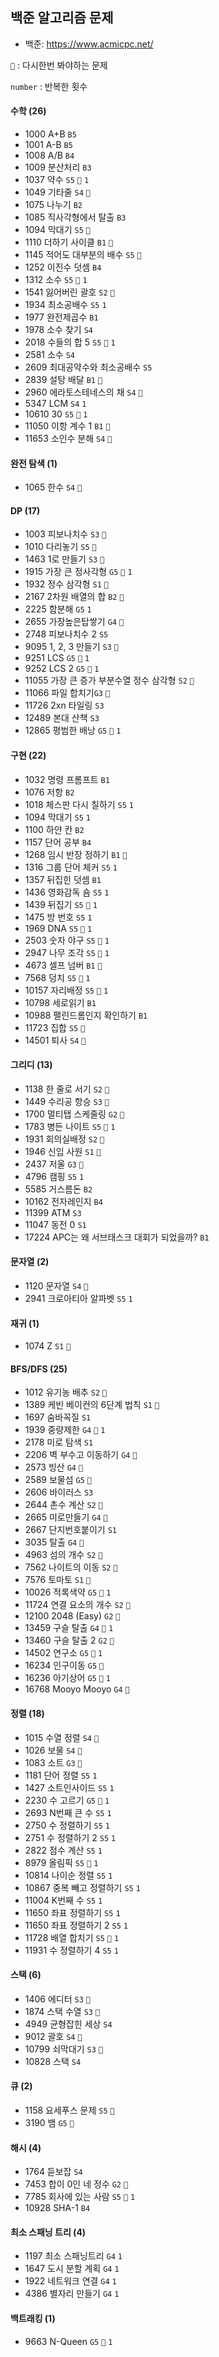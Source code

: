 ## 백준 알고리즘 문제

- 백준: https://www.acmicpc.net/

`👀` : 다시한번 봐야하는 문제

`number` : 반복한 횟수

#### 수학 (26)

- 1000 A+B `B5`
- 1001 A-B `B5`
- 1008 A/B `B4`
- 1009 분산처리 `B3`
- 1037 약수 `S5` `👀` `1`
- 1049 기타줄 `S4` `👀`
- 1075 나누기 `B2`
- 1085 직사각형에서 탈출 `B3`
- 1094 막대기 `S5` `👀`
- 1110 더하기 사이클 `B1` `👀`
- 1145 적어도 대부분의 배수 `S5` `👀`
- 1252 이진수 덧셈 `B4`
- 1312 소수 `S5` `👀` `1`
- 1541 잃어버린 괄호 `S2` `👀`
- 1934 최소공배수 `S5` `1`
- 1977 완전제곱수 `B1`
- 1978 소수 찾기 `S4`
- 2018 수들의 합 5 `S5` `👀` `1`
- 2581 소수 `S4`
- 2609 최대공약수와 최소공배수 `S5`
- 2839 설탕 배달 `B1` `👀`
- 2960 에라토스테네스의 채 `S4` `👀`
- 5347 LCM `S4` `1`
- 10610 30 `S5` `👀` `1`
- 11050 이항 계수 1 `B1` `👀`
- 11653 소인수 분해 `S4` `👀`

#### 완전 탐색 (1)

- 1065 한수 `S4` `👀`

#### DP (17)

- 1003 피보나치수 `S3` `👀`
- 1010 다리놓기 `S5` `👀`
- 1463 1로 만들기 `S3` `👀`
- 1915 가장 큰 정사각형 `G5` `👀` `1`
- 1932 정수 삼각형 `S1` `👀`
- 2167 2차원 배열의 합 `B2` `👀`
- 2225 합분해 `G5` `1`
- 2655 가장높은탑쌓기 `G4` `👀`
- 2748 피보나치수 2 `S5`
- 9095 1, 2, 3 만들기 `S3` `👀`
- 9251 LCS `G5` `👀` `1`
- 9252 LCS 2 `G5` `👀` `1`
- 11055 가장 큰 증가 부분수열 정수 삼각형 `S2` `👀`
- 11066 파일 합치기`G3` `👀`
- 11726 2xn 타일링 `S3`
- 12489 본대 산책 `S3`
- 12865 평범한 배낭 `G5` `👀` `1`

#### 구현 (22)

- 1032 명령 프롬프트 `B1`
- 1076 저항 `B2`
- 1018 체스판 다시 칠하기 `S5` `1`
- 1094 막대기 `S5` `1`
- 1100 하얀 칸 `B2 `
- 1157 단어 공부 `B4`
- 1268 임시 반장 정하기 `B1` `👀`
- 1316 그룹 단어 체커 `S5` `1`
- 1357 뒤집힌 덧셈 `B1`
- 1436 영화감독 숌 `S5` `1`
- 1439 뒤집기 `S5` `👀` `1`
- 1475 방 번호 `S5` `1`
- 1969 DNA `S5` `👀` `1`
- 2503 숫자 야구 `S5` `👀` `1`
- 2947 나무 조각 `S5` `👀` `1`
- 4673 셀프 넘버 `B1` `👀`
- 7568 덩치 `S5` `👀` `1`
- 10157 자리배정 `S5` `👀` `1`
- 10798 세로읽기 `B1`
- 10988 팰린드롬인지 확인하기 `B1 `
- 11723 집합 `S5` `👀`
- 14501 퇴사 `S4` `👀`

#### 그리디 (13)

- 1138 한 줄로 서기 `S2` `👀`
- 1449 수리공 항승 `S3` `👀`
- 1700 멀티탭 스케줄링 `G2` `👀`
- 1783 병든 나이트 `S5` `👀` `1`
- 1931 회의실배정 `S2` `👀`
- 1946 신입 사원 `S1` `👀`
- 2437 저울 `G3` `👀`
- 4796 캠핑 `S5` `1`
- 5585 거스름돈 `B2`
- 10162 전자레인지 `B4`
- 11399 ATM `S3`
- 11047 동전 0 `S1`
- 17224 APC는 왜 서브태스크 대회가 되었을까? `B1`

#### 문자열 (2)

- 1120 문자열 `S4` `👀`
- 2941 크로아티아 알파벳 `S5` `1`

#### 재귀 (1)

- 1074 Z `S1` `👀`

#### BFS/DFS (25)

- 1012 유기농 배추 `S2` `👀`
- 1389 케빈 베이컨의 6단계 법칙 `S1` `👀`
- 1697 숨바꼭질 `S1`
- 1939 중량제한 `G4` `👀` `1`
- 2178 미로 탐색 `S1`
- 2206 벽 부수고 이동하기 `G4` `👀`
- 2573 빙산 `G4` `👀`
- 2589 보물섬 `G5` `👀`
- 2606 바이러스 `S3`
- 2644 촌수 계산 `S2` `👀`
- 2665 미로만들기 `G4` `👀`
- 2667 단지번호붙이기 `S1`
- 3035 탈출 `G4` `👀`
- 4963 섬의 개수 `S2` `👀`
- 7562 나이트의 이동 `S2` `👀`
- 7576 토마토 `S1` `👀`
- 10026 적록색약 `G5` `👀` `1`
- 11724 연결 요소의 개수 `S2` `👀`
- 12100 2048 (Easy) `G2` `👀`
- 13459 구슬 탈출 `G4` `👀` `1`
- 13460 구슬 탈출 2 `G2` `👀`
- 14502 연구소 `G5` `👀` `1`
- 16234 인구이동 `G5` `👀`
- 16236 아기상어 `G5` `👀` `1`
- 16768 Mooyo Mooyo `G4` `👀`

#### 정렬 (18)

- 1015 수열 정렬 `S4` `👀`
- 1026 보물 `S4` `👀`
- 1083 소트 `G3` `👀`
- 1181 단어 정렬 `S5` `1`
- 1427 소트인사이드 `S5` `1`
- 2230 수 고르기 `G5` `👀` `1`
- 2693 N번째 큰 수 `S5` `1`
- 2750 수 정렬하기 `S5` `1`
- 2751 수 정렬하기 2 `S5` `1`
- 2822 점수 계산 `S5` `1`
- 8979 올림픽 `S5` `👀` `1`
- 10814 나이순 정렬 `S5` `1`
- 10867 중복 빼고 정렬하기 `S5` `1`
- 11004 K번째 수 `S5` `1`
- 11650 좌표 정렬하기 `S5` `1`
- 11650 좌표 정렬하기 2 `S5` `1`
- 11728 배열 합치기 `S5` `👀` `1`
- 11931 수 정렬하기 4 `S5` `1`

#### 스택 (6)

- 1406 에디터 `S3` `👀`
- 1874 스택 수열 `S3` `👀`
- 4949 균형잡힌 세상 `S4`
- 9012 괄호 `S4` `👀`
- 10799 쇠막대기 `S3` `👀`
- 10828 스택 `S4`

#### 큐 (2)

- 1158 요세푸스 문제 `S5` `👀`
- 3190 뱀 `G5` `👀`

#### 해시 (4)

- 1764 듣보잡 `S4`
- 7453 합이 0인 네 정수 `G2` `👀`
- 7785 회사에 있는 사람 `S5` `👀` `1`
- 10928 SHA-1 `B4`

#### 최소 스패닝 트리 (4)

- 1197 최소 스패닝트리 `G4` `1`
- 1647 도시 분할 계획 `G4` `1`
- 1922 네트워크 연결 `G4` `1`
- 4386 별자리 만들기 `G4` `1`

#### 백트래킹 (1)

- 9663 N-Queen `G5` `👀` `1`
